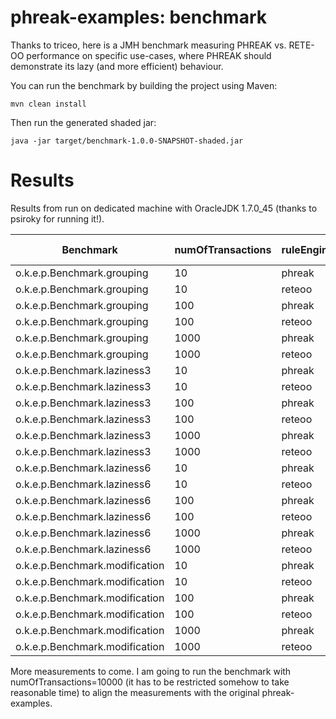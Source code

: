 phreak-examples: benchmark
==========================

Thanks to triceo, here is a JMH benchmark measuring PHREAK vs. RETE-OO performance on specific use-cases, where PHREAK should demonstrate its lazy (and more efficient) behaviour.

You can run the benchmark by building the project using Maven:

    mvn clean install

Then run the generated shaded jar:

    java -jar target/benchmark-1.0.0-SNAPSHOT-shaded.jar

Results
=======

Results from run on dedicated machine with OracleJDK 1.7.0_45 (thanks to psiroky for running it!).

| Benchmark | numOfTransactions | ruleEngine | Mode | Samples | Mean | Mean error | Units |
|-----------|-------------------|------------|------|---------|------|------------|-------|
| o.k.e.p.Benchmark.grouping | 10 | phreak | avgt | 200 | 1.558 | 0.025 | ms/op |
| o.k.e.p.Benchmark.grouping | 10 | reteoo | avgt | 200 | 2.535 | 0.015 | ms/op |
| o.k.e.p.Benchmark.grouping | 100 | phreak | avgt | 200| 5.470 | 0.024 | ms/op |
| o.k.e.p.Benchmark.grouping | 100 | reteoo | avgt | 200 | 15.668 | 0.052 | ms/op |
| o.k.e.p.Benchmark.grouping | 1000 | phreak | avgt | 200 | 54.144 | 0.152 | ms/op |
| o.k.e.p.Benchmark.grouping | 1000 | reteoo | avgt | 200 | 151.570 | 0.699 | ms/op |
| o.k.e.p.Benchmark.laziness3 | 10 | phreak | avgt | 200 | 2.085 | 0.022 | ms/op |
| o.k.e.p.Benchmark.laziness3 | 10 | reteoo | avgt | 200 | 2.496 | 0.013 | ms/op |
| o.k.e.p.Benchmark.laziness3 | 100 | phreak | avgt | 200 | 9.914 | 0.031 | ms/op |
| o.k.e.p.Benchmark.laziness3 | 100 | reteoo | avgt | 200 | 15.637 | 0.047 | ms/op |
| o.k.e.p.Benchmark.laziness3 | 1000 | phreak | avgt | 200 | 118.413 | 0.806 | ms/op |
| o.k.e.p.Benchmark.laziness3 | 1000 | reteoo | avgt | 200 | 151.621 | 0.492 | ms/op |
| o.k.e.p.Benchmark.laziness6 | 10 | phreak | avgt | 200 | 2.889 | 0.025 | ms/op |
| o.k.e.p.Benchmark.laziness6 | 10 | reteoo | avgt | 200 | 3.872 | 0.027 | ms/op |
| o.k.e.p.Benchmark.laziness6 | 100 | phreak | avgt | 200 | 17.661 | 0.057 | ms/op |
| o.k.e.p.Benchmark.laziness6 | 100 | reteoo | avgt | 200 | 29.599 | 0.088 | ms/op |
| o.k.e.p.Benchmark.laziness6 | 1000 | phreak | avgt | 200 | 260.396 | 2.086 | ms/op |
| o.k.e.p.Benchmark.laziness6 | 1000 | reteoo | avgt | 200 | 330.591 | 1.145 | ms/op |
| o.k.e.p.Benchmark.modification | 10 | phreak | avgt | 200 | 2.047 | 0.030 | ms/op |
| o.k.e.p.Benchmark.modification | 10 | reteoo | avgt | 200 | 2.537 | 0.017 | ms/op |
| o.k.e.p.Benchmark.modification | 100 | phreak | avgt | 200 | 10.062 | 0.038 | ms/op |
| o.k.e.p.Benchmark.modification | 100 | reteoo | avgt | 200 | 15.571 | 0.051 | ms/op |
| o.k.e.p.Benchmark.modification | 1000 | phreak | avgt | 200 | 116.113 | 0.537 | ms/op |
| o.k.e.p.Benchmark.modification | 1000 | reteoo | avgt | 200 | 153.470 | 0.689 | ms/op |

More measurements to come. I am going to run the benchmark with numOfTransactions=10000 (it has to be restricted somehow to take reasonable time) to align the measurements with the original phreak-examples.

